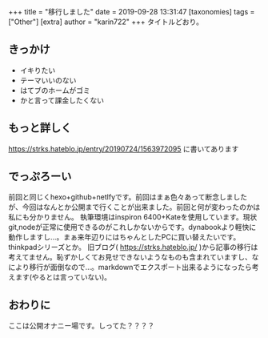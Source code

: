 +++
title = "移行しました"
date = 2019-09-28 13:31:47
[taxonomies]
tags = ["Other"]
[extra]
author = "karin722"
+++
タイトルどおり。
<!-- more -->
<!-- toc -->

## きっかけ
- イキりたい
- テーマいいのない
- はてブのホームがゴミ
- かと言って課金したくない

## もっと詳しく
https://strks.hateblo.jp/entry/20190724/1563972095 に書いてあります

## でっぷろーい
前回と同じくhexo+github+netlfyです。前回はまぁ色々あって断念しましたが、今回はなんとか公開まで行くことが出来ました。前回と何が変わったのかは私にも分かりません。
執筆環境はinspiron 6400+Kateを使用しています。現状git,nodeが正常に使用できるのがこれしかないからです。dynabookより軽快に動作しますし...。まぁ来年辺りにはちゃんとしたPCに買い替えたいです。thinkpadシリーズとか。
旧ブログ( https://strks.hateblo.jp/ )から記事の移行は考えてません。恥ずかしくてお見せできないようなものも含まれていますし、なにより移行が面倒なので...。markdownでエクスポート出来るようになったら考えます(やるとは言っていない)。

## おわりに
ここは公開オナニー場です。しってた？？？？
